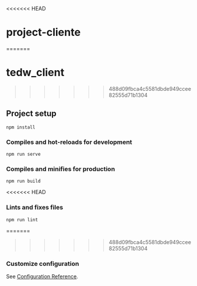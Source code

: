 <<<<<<< HEAD
# project-cliente
=======
# tedw_client
>>>>>>> 488d09fbca4c5581dbde949ccee82555d71b1304

## Project setup
```
npm install
```

### Compiles and hot-reloads for development
```
npm run serve
```

### Compiles and minifies for production
```
npm run build
```

<<<<<<< HEAD
### Lints and fixes files
```
npm run lint
```

=======
>>>>>>> 488d09fbca4c5581dbde949ccee82555d71b1304
### Customize configuration
See [Configuration Reference](https://cli.vuejs.org/config/).
